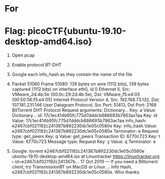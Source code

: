 # For

# Flag: picoCTF{ubuntu-19.10-desktop-amd64.iso}

1) Open pcap
2) Enable protocol BT-DHT
3) Google each info_hash as they contain the name of the file
4) Packet 51080
  Frame 51080: 139 bytes on wire (1112 bits), 139 bytes captured (1112 bits) on interface eth0, id 0
  Ethernet II, Src: VMware_2d:4b:5e (00:0c:29:2d:4b:5e), Dst: VMware_f5:e4:05 (00:50:56:f5:e4:05)
  Internet Protocol Version 4, Src: 192.168.73.132, Dst: 107.181.231.146
  User Datagram Protocol, Src Port: 51413, Dst Port: 2169
  BitTorrent DHT Protocol
      Request arguments: Dictionary...
          Key: a
          Value: Dictionary...
              id: 17c1ec414b95fc775d7dddcb686693b7863ac1aa
                  Key: id
                  Value: 17c1ec414b95fc775d7dddcb686693b7863ac1aa
              info_hash: e2467cbf021192c241367b892230dc1e05c0580e
                  Key: info_hash
                  Value: e2467cbf021192c241367b892230dc1e05c0580e
              Terminator: e
      Request type: get_peers
          Key: q
          Value: get_peers
      Transaction ID: 6770c723
          Key: t
          Value: 6770c723
      Message type: Request
          Key: y
          Value: q
      Terminator: e

5) Google: torrent e2467cbf021192c241367b892230dc1e05c0580e
  ubuntu-19.10-desktop-amd64.iso at Linuxtracker
  https://linuxtracker.org › id=e2467cbf021192c241367b...
  17 Oct 2019 — If you need a Bittorrent client, try TransmissionBT on MacOS or Linux ... Info Hash, e2467cbf021192c241367b892230dc1e05c0580e. Who thanks.